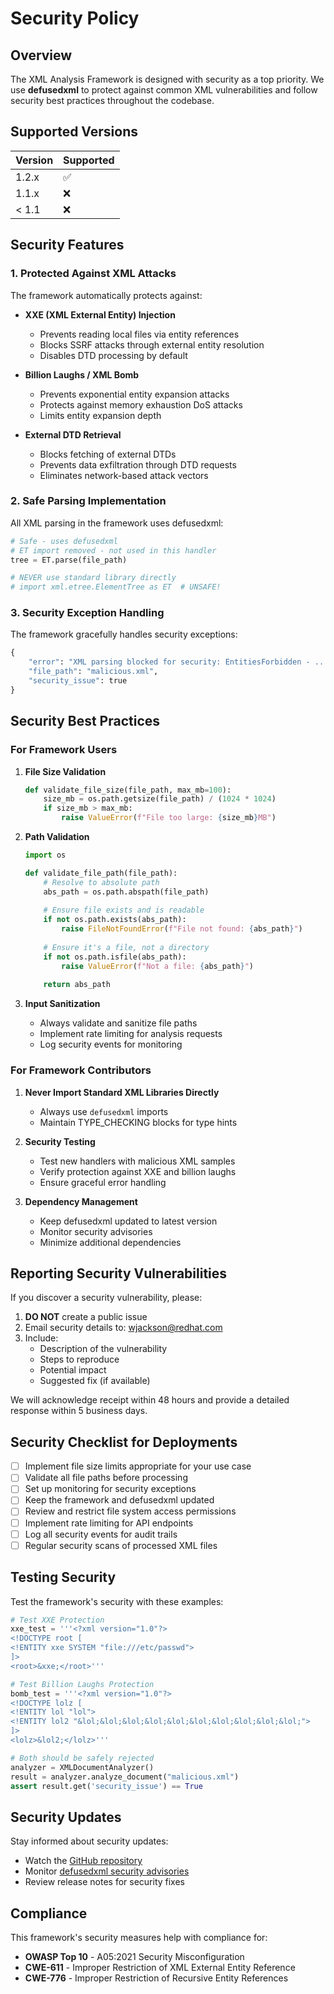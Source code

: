 # Security Policy

## Overview

The XML Analysis Framework is designed with security as a top priority. We use **defusedxml** to protect against common XML vulnerabilities and follow security best practices throughout the codebase.

## Supported Versions

| Version | Supported          |
| ------- | ------------------ |
| 1.2.x   | :white_check_mark: |
| 1.1.x   | :x:                |
| < 1.1   | :x:                |

## Security Features

### 1. Protected Against XML Attacks

The framework automatically protects against:

- **XXE (XML External Entity) Injection**
  - Prevents reading local files via entity references
  - Blocks SSRF attacks through external entity resolution
  - Disables DTD processing by default

- **Billion Laughs / XML Bomb**
  - Prevents exponential entity expansion attacks
  - Protects against memory exhaustion DoS attacks
  - Limits entity expansion depth

- **External DTD Retrieval**
  - Blocks fetching of external DTDs
  - Prevents data exfiltration through DTD requests
  - Eliminates network-based attack vectors

### 2. Safe Parsing Implementation

All XML parsing in the framework uses defusedxml:

```python
# Safe - uses defusedxml
# ET import removed - not used in this handler
tree = ET.parse(file_path)

# NEVER use standard library directly
# import xml.etree.ElementTree as ET  # UNSAFE!
```

### 3. Security Exception Handling

The framework gracefully handles security exceptions:

```python
{
    "error": "XML parsing blocked for security: EntitiesForbidden - ...",
    "file_path": "malicious.xml",
    "security_issue": true
}
```

## Security Best Practices

### For Framework Users

1. **File Size Validation**
   ```python
   def validate_file_size(file_path, max_mb=100):
       size_mb = os.path.getsize(file_path) / (1024 * 1024)
       if size_mb > max_mb:
           raise ValueError(f"File too large: {size_mb}MB")
   ```

2. **Path Validation**
   ```python
   import os
   
   def validate_file_path(file_path):
       # Resolve to absolute path
       abs_path = os.path.abspath(file_path)
       
       # Ensure file exists and is readable
       if not os.path.exists(abs_path):
           raise FileNotFoundError(f"File not found: {abs_path}")
       
       # Ensure it's a file, not a directory
       if not os.path.isfile(abs_path):
           raise ValueError(f"Not a file: {abs_path}")
       
       return abs_path
   ```

3. **Input Sanitization**
   - Always validate and sanitize file paths
   - Implement rate limiting for analysis requests
   - Log security events for monitoring

### For Framework Contributors

1. **Never Import Standard XML Libraries Directly**
   - Always use `defusedxml` imports
   - Maintain TYPE_CHECKING blocks for type hints

2. **Security Testing**
   - Test new handlers with malicious XML samples
   - Verify protection against XXE and billion laughs
   - Ensure graceful error handling

3. **Dependency Management**
   - Keep defusedxml updated to latest version
   - Monitor security advisories
   - Minimize additional dependencies

## Reporting Security Vulnerabilities

If you discover a security vulnerability, please:

1. **DO NOT** create a public issue
2. Email security details to: wjackson@redhat.com
3. Include:
   - Description of the vulnerability
   - Steps to reproduce
   - Potential impact
   - Suggested fix (if available)

We will acknowledge receipt within 48 hours and provide a detailed response within 5 business days.

## Security Checklist for Deployments

- [ ] Implement file size limits appropriate for your use case
- [ ] Validate all file paths before processing
- [ ] Set up monitoring for security exceptions
- [ ] Keep the framework and defusedxml updated
- [ ] Review and restrict file system access permissions
- [ ] Implement rate limiting for API endpoints
- [ ] Log all security events for audit trails
- [ ] Regular security scans of processed XML files

## Testing Security

Test the framework's security with these examples:

```python
# Test XXE Protection
xxe_test = '''<?xml version="1.0"?>
<!DOCTYPE root [
<!ENTITY xxe SYSTEM "file:///etc/passwd">
]>
<root>&xxe;</root>'''

# Test Billion Laughs Protection  
bomb_test = '''<?xml version="1.0"?>
<!DOCTYPE lolz [
<!ENTITY lol "lol">
<!ENTITY lol2 "&lol;&lol;&lol;&lol;&lol;&lol;&lol;&lol;&lol;&lol;">
]>
<lolz>&lol2;</lolz>'''

# Both should be safely rejected
analyzer = XMLDocumentAnalyzer()
result = analyzer.analyze_document("malicious.xml")
assert result.get('security_issue') == True
```

## Security Updates

Stay informed about security updates:

- Watch the [GitHub repository](https://github.com/redhat-ai-americas/xml-analysis-framework)
- Monitor [defusedxml security advisories](https://github.com/tiran/defusedxml)
- Review release notes for security fixes

## Compliance

This framework's security measures help with compliance for:

- **OWASP Top 10** - A05:2021 Security Misconfiguration
- **CWE-611** - Improper Restriction of XML External Entity Reference
- **CWE-776** - Improper Restriction of Recursive Entity References